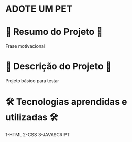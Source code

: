 # ADOTE UM PET


# 📄 Resumo do Projeto 📄

Frase motivacional
# 📖 Descrição do Projeto 📖 

Projeto básico para testar

# 🛠️ Tecnologias aprendidas e utilizadas 🛠️

1-HTML
2-CSS
3-JAVASCRIPT
